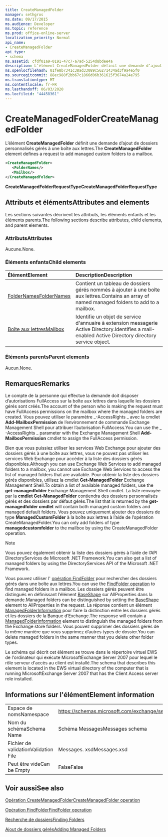 ```yaml
---
title: CreateManagedFolder
manager: sethgros
ms.date: 09/17/2015
ms.audience: Developer
ms.topic: reference
ms.prod: office-online-server
localization_priority: Normal
api_name:
- CreateManagedFolder
api_type:
- schema
ms.assetid: cfdf01a9-0191-47c7-a7ad-5254d8bdee4a
description: L’élément CreateManagedFolder définit une demande d’ajout de dossiers personnalisés gérés à une boîte aux lettres.
ms.openlocfilehash: 01fe8b7341c38ad33089c56271434ad3f9a4e5f0
ms.sourcegitcommit: 88ec988f2bb67c1866d06b361615f3674a24e795
ms.translationtype: MT
ms.contentlocale: fr-FR
ms.lasthandoff: 06/03/2020
ms.locfileid: "44458361"
---
```

# <a name="createmanagedfolder"></a><span data-ttu-id="f8369-103">CreateManagedFolder</span><span class="sxs-lookup"><span data-stu-id="f8369-103">CreateManagedFolder</span></span>

<span data-ttu-id="f8369-104">L’élément **CreateManagedFolder** définit une demande d’ajout de dossiers personnalisés gérés à une boîte aux lettres.</span><span class="sxs-lookup"><span data-stu-id="f8369-104">The **CreateManagedFolder** element defines a request to add managed custom folders to a mailbox.</span></span> 
  
```xml
<CreateManagedFolder>
   <FolderNames/>
   <Mailbox/>
</CreateManagedFolder>
```

 <span data-ttu-id="f8369-105">**CreateManagedFolderRequestType**</span><span class="sxs-lookup"><span data-stu-id="f8369-105">**CreateManagedFolderRequestType**</span></span>
## <a name="attributes-and-elements"></a><span data-ttu-id="f8369-106">Attributs et éléments</span><span class="sxs-lookup"><span data-stu-id="f8369-106">Attributes and elements</span></span>

<span data-ttu-id="f8369-107">Les sections suivantes décrivent les attributs, les éléments enfants et les éléments parents.</span><span class="sxs-lookup"><span data-stu-id="f8369-107">The following sections describe attributes, child elements, and parent elements.</span></span>
  
### <a name="attributes"></a><span data-ttu-id="f8369-108">Attributs</span><span class="sxs-lookup"><span data-stu-id="f8369-108">Attributes</span></span>

<span data-ttu-id="f8369-109">Aucune.</span><span class="sxs-lookup"><span data-stu-id="f8369-109">None.</span></span>
  
### <a name="child-elements"></a><span data-ttu-id="f8369-110">Éléments enfants</span><span class="sxs-lookup"><span data-stu-id="f8369-110">Child elements</span></span>

|<span data-ttu-id="f8369-111">**Élément**</span><span class="sxs-lookup"><span data-stu-id="f8369-111">**Element**</span></span>|<span data-ttu-id="f8369-112">**Description**</span><span class="sxs-lookup"><span data-stu-id="f8369-112">**Description**</span></span>|
|:-----|:-----|
|[<span data-ttu-id="f8369-113">FolderNames</span><span class="sxs-lookup"><span data-stu-id="f8369-113">FolderNames</span></span>](foldernames.md) <br/> |<span data-ttu-id="f8369-114">Contient un tableau de dossiers gérés nommés à ajouter à une boîte aux lettres.</span><span class="sxs-lookup"><span data-stu-id="f8369-114">Contains an array of named managed folders to add to a mailbox.</span></span>  <br/> |
|[<span data-ttu-id="f8369-115">Boîte aux lettres</span><span class="sxs-lookup"><span data-stu-id="f8369-115">Mailbox</span></span>](mailbox.md) <br/> |<span data-ttu-id="f8369-116">Identifie un objet de service d'annuaire à extension messagerie Active Directory.</span><span class="sxs-lookup"><span data-stu-id="f8369-116">Identifies a mail-enabled Active Directory directory service object.</span></span>  <br/> |
   
### <a name="parent-elements"></a><span data-ttu-id="f8369-117">Éléments parents</span><span class="sxs-lookup"><span data-stu-id="f8369-117">Parent elements</span></span>

<span data-ttu-id="f8369-118">Aucun.</span><span class="sxs-lookup"><span data-stu-id="f8369-118">None.</span></span>
  
## <a name="remarks"></a><span data-ttu-id="f8369-119">Remarques</span><span class="sxs-lookup"><span data-stu-id="f8369-119">Remarks</span></span>

<span data-ttu-id="f8369-120">Le compte de la personne qui effectue la demande doit disposer d’autorisations FullAccess sur la boîte aux lettres dans laquelle les dossiers gérés sont créés.</span><span class="sxs-lookup"><span data-stu-id="f8369-120">The account of the person who is making the request must have FullAccess permissions on the mailbox where the managed folders are created.</span></span> <span data-ttu-id="f8369-121">Vous pouvez utiliser le paramètre _-AccessRights _ avec la cmdlet **Add-MailboxPermission** de l’environnement de commande Exchange Management Shell pour attribuer l’autorisation FullAccess.</span><span class="sxs-lookup"><span data-stu-id="f8369-121">You can use the _ -AccessRights _ parameter with the Exchange Management Shell **Add-MailboxPermission** cmdlet to assign the FullAccess permission.</span></span> 
  
<span data-ttu-id="f8369-122">Bien que vous puissiez utiliser les services Web Exchange pour ajouter des dossiers gérés à une boîte aux lettres, vous ne pouvez pas utiliser les services Web Exchange pour accéder à la liste des dossiers gérés disponibles.</span><span class="sxs-lookup"><span data-stu-id="f8369-122">Although you can use Exchange Web Services to add managed folders to a mailbox, you cannot use Exchange Web Services to access the list of managed folders that are available.</span></span> <span data-ttu-id="f8369-123">Pour obtenir la liste des dossiers gérés disponibles, utilisez la cmdlet **Get-ManagedFolder** Exchange Management Shell.</span><span class="sxs-lookup"><span data-stu-id="f8369-123">To obtain a list of available managed folders, use the **get-managedfolder** Exchange Management Shell cmdlet.</span></span> <span data-ttu-id="f8369-124">La liste renvoyée par la **cmdlet Get-ManagedFolder** contiendra des dossiers personnalisés gérés et des dossiers par défaut gérés.</span><span class="sxs-lookup"><span data-stu-id="f8369-124">The list that is returned by the **get-managedfolder cmdlet** will contain both managed custom folders and managed default folders.</span></span> <span data-ttu-id="f8369-125">Vous pouvez uniquement ajouter des dossiers de type **ManagedCustomFolder** à la boîte aux lettres à l’aide de l’opération CreateManagedFolder.</span><span class="sxs-lookup"><span data-stu-id="f8369-125">You can only add folders of type **managedcustomfolder** to the mailbox by using the CreateManagedFolder operation.</span></span> 
  
> [!NOTE]
> <span data-ttu-id="f8369-126">Vous pouvez également obtenir la liste des dossiers gérés à l’aide de l’API DirectoryServices de Microsoft .NET Framework.</span><span class="sxs-lookup"><span data-stu-id="f8369-126">You can also get a list of managed folders by using the DirectoryServices API of the Microsoft .NET Framework.</span></span> 
  
<span data-ttu-id="f8369-127">Vous pouvez utiliser l' [opération FindFolder](findfolder-operation.md) pour rechercher des dossiers gérés dans une boîte aux lettres.</span><span class="sxs-lookup"><span data-stu-id="f8369-127">You can use the [FindFolder operation](findfolder-operation.md) to find managed folders in a mailbox.</span></span> <span data-ttu-id="f8369-128">Les dossiers gérés peuvent être distingués en définissant l’élément [BaseShape](baseshape.md) sur AllProperties dans la demande.</span><span class="sxs-lookup"><span data-stu-id="f8369-128">Managed folders can be distinguished by setting the [BaseShape](baseshape.md) element to AllProperties in the request.</span></span> <span data-ttu-id="f8369-129">La réponse contient un élément [ManagedFolderInformation](managedfolderinformation.md) pour faire la distinction entre les dossiers gérés et les dossiers de la Banque d’Exchange.</span><span class="sxs-lookup"><span data-stu-id="f8369-129">The response will contain a [ManagedFolderInformation](managedfolderinformation.md) element to distinguish the managed folders from the Exchange store folders.</span></span> <span data-ttu-id="f8369-130">Vous pouvez supprimer des dossiers gérés de la même manière que vous supprimez d’autres types de dossier.</span><span class="sxs-lookup"><span data-stu-id="f8369-130">You can delete managed folders in the same manner that you delete other folder types.</span></span> 
  
<span data-ttu-id="f8369-131">Le schéma qui décrit cet élément se trouve dans le répertoire virtuel EWS de l'ordinateur qui exécute MicrosoftExchange Server 2007 pour lequel le rôle serveur d'accès au client est installé.</span><span class="sxs-lookup"><span data-stu-id="f8369-131">The schema that describes this element is located in the EWS virtual directory of the computer that is running MicrosoftExchange Server 2007 that has the Client Access server role installed.</span></span>
  
## <a name="element-information"></a><span data-ttu-id="f8369-132">Informations sur l'élément</span><span class="sxs-lookup"><span data-stu-id="f8369-132">Element information</span></span>

|||
|:-----|:-----|
|<span data-ttu-id="f8369-133">Espace de noms</span><span class="sxs-lookup"><span data-stu-id="f8369-133">Namespace</span></span>  <br/> |https://schemas.microsoft.com/exchange/services/2006/messages  <br/> |
|<span data-ttu-id="f8369-134">Nom du schéma</span><span class="sxs-lookup"><span data-stu-id="f8369-134">Schema Name</span></span>  <br/> |<span data-ttu-id="f8369-135">Schéma Messages</span><span class="sxs-lookup"><span data-stu-id="f8369-135">Messages schema</span></span>  <br/> |
|<span data-ttu-id="f8369-136">Fichier de validation</span><span class="sxs-lookup"><span data-stu-id="f8369-136">Validation File</span></span>  <br/> |<span data-ttu-id="f8369-137">Messages. xsd</span><span class="sxs-lookup"><span data-stu-id="f8369-137">Messages.xsd</span></span>  <br/> |
|<span data-ttu-id="f8369-138">Peut être vide</span><span class="sxs-lookup"><span data-stu-id="f8369-138">Can be Empty</span></span>  <br/> |<span data-ttu-id="f8369-139">False</span><span class="sxs-lookup"><span data-stu-id="f8369-139">False</span></span>  <br/> |
   
## <a name="see-also"></a><span data-ttu-id="f8369-140">Voir aussi</span><span class="sxs-lookup"><span data-stu-id="f8369-140">See also</span></span>



[<span data-ttu-id="f8369-141">Opération CreateManagedFolder</span><span class="sxs-lookup"><span data-stu-id="f8369-141">CreateManagedFolder operation</span></span>](createmanagedfolder-operation.md)
  
[<span data-ttu-id="f8369-142">Opération FindFolder</span><span class="sxs-lookup"><span data-stu-id="f8369-142">FindFolder operation</span></span>](findfolder-operation.md)


[<span data-ttu-id="f8369-143">Recherche de dossiers</span><span class="sxs-lookup"><span data-stu-id="f8369-143">Finding Folders</span></span>](https://msdn.microsoft.com/library/9124d868-017a-43f0-b915-5c0082cacec9%28Office.15%29.aspx)
  
[<span data-ttu-id="f8369-144">Ajout de dossiers gérés</span><span class="sxs-lookup"><span data-stu-id="f8369-144">Adding Managed Folders</span></span>](https://msdn.microsoft.com/library/846658c6-7043-40fb-8439-19f97c2a967f%28Office.15%29.aspx)

